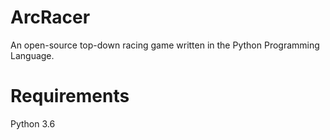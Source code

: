 # ArcRacer
An open-source top-down racing game written in the Python Programming Language.

# Requirements
Python 3.6
